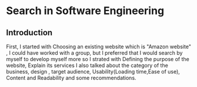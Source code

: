 # Search in Software Engineering
## Introduction
First, I started with Choosing an existing website which is "Amazon website" , I could have worked with a group, but I preferred that I would search by myself to develop myself more so I strated with 
Defining the purpose of the website, Explain its services
I also talked about the category of the business, design , target audience, Usability(Loading time,Ease of use), Content and Readability and some recommendations.
